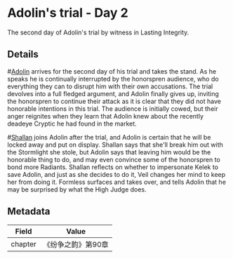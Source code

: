 # Adolin's trial - Day 2
The second day of Adolin's trial by witness in Lasting Integrity.

## Details
#[Adolin](characters/adolin) arrives for the second day of his trial and takes the stand. As he speaks he is continually interrupted by the honorspren audience, who do everything they can to disrupt him with their own accusations. The trial devolves into a full fledged argument, and Adolin finally gives up, inviting the honorspren to continue their attack as it is clear that they did not have honorable intentions in this trial. The audience is initially cowed, but their anger reignites when they learn that Adolin knew about the recently deadeye Cryptic he had found in the market.

#[Shallan](characters/shallan) joins Adolin after the trial, and Adolin is certain that he will be locked away and put on display. Shallan says that she'll break him out with the Stormlight she stole, but Adolin says that leaving him would be the honorable thing to do, and may even convince some of the honorspren to bond more Radiants. Shallan reflects on whether to impersonate Kelek to save Adolin, and just as she decides to do it, Veil changes her mind to keep her from doing it. Formless surfaces and takes over, and tells Adolin that he may be surprised by what the High Judge does. 

## Metadata
| Field | Value |
| ----- | ----- |
| chapter | 《纷争之韵》第90章 |
